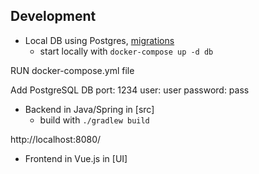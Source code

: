 ## Development

* Local DB using Postgres, [migrations](src/main/resources/db/changelog)
  * start locally with `docker-compose up -d db`
  
RUN docker-compose.yml file

Add PostgreSQL DB
port: 1234
user: user
password: pass


* Backend in Java/Spring in [src]
  * build with `./gradlew build`

http://localhost:8080/


* Frontend in Vue.js in [UI]
